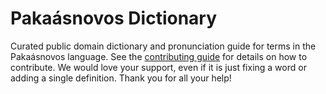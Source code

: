 
# Pakaásnovos Dictionary

Curated public domain dictionary and pronunciation guide for terms in the Pakaásnovos language. See the [contributing guide](https://github.com/drumworkteam/term/blob/make/.github/contributing.md) for details on how to contribute. We would love your support, even if it is just fixing a word or adding a single definition. Thank you for all your help!